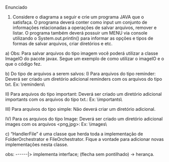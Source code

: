 
Enunciado

1) Considere o diagrama a seguir e crie um programa JAVA que o satisfaça. O programa deverá conter como input um conjunto de informações relacionadas a operações de salvar arquivos, remover e listar. O programa também deverá possuir um MENU via console utilizando o System.out.println() para informar as opções e tipos de formas de salvar arquivos, criar diretórios e etc.

a) Obs: Para salvar arquivos do tipo imagem você poderá utilizar a classe ImageIO do pacote javax. Segue um exemplo de como utilizar o imageIO e o que o código fez.

b) Do tipo de arquivos a serem salvos: I) Para arquivos do tipo reminder: Deverá ser criado um diretório adicional reminders com os arquivos do tipo txt. Ex: \reminders\

II) Para arquivos do tipo important: Deverá ser criado um diretório adicional importants com os arquivos do tipo txt.: Ex: \importants\

III) Para arquivos do tipo simple: Não deverá criar um diretório adicional.

IV) Para os arquivos do tipo Image: Deverá ser criado um diretório adicional images com os arquivos <png,jpg>: Ex: \images\

c) “HandlerFile” é uma classe que herda toda a implementação de FolderOrchestrator e FileOrchestrator. Fique a vontade para adicionar novas implementações nesta classe.

obs: ------|> implementa interface; (flecha sem pontilhado) -> herança. 
